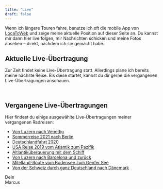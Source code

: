 ```yaml
---
title: "Live"
draft: false
---
```


Wenn ich längere Touren fahre, benutze ich oft die mobile App von [LocaToWeb](https://locatoweb.com/user/mcpringle) und zeige meine aktuelle Position auf dieser Seite an. Du kannst mir dann hier live folgen, mir Nachrichten schicken und meine Fotos ansehen – direkt, nachdem ich sie gemacht habe.

## Aktuelle Live-Übertragung

Zur Zeit findet keine Live-Übertragung statt. Allerdings plane ich bereits meine nächste Reise. Bis diese startet, kannst du dir gerne die vergangenen Live-Übertragungen anschauen.

&nbsp;

## Vergangene Live-Übertragungen

Hier findest du einige ausgewählte Live-Übertragungen meiner vergangenen Radreisen:

- [Von Luzern nach Venedig](https://locatoweb.com/map/single/0855262640)
- [Sommerreise 2021 nach Berlin](https://locatoweb.com/map/single/0639240810)
- [Deutschlandfahrt 2020](https://locatoweb.com/map/single/0642212258)
- [USA Reise 2019 vom Atlantik zum Pazifik](https://locatoweb.com/map/single/1238186268)
- [Altlantiküberquerung mit dem Schiff](https://locatoweb.com/map/single/1130185043)
- [Von Luzern nach Barcelona und zurück](https://locatoweb.com/map/single/0509174878)
- [Mitelland-Route vom Bodensee zum Genfer See](https://locatoweb.com/map/single/0716172140)
- [Von der Schweiz durch ganz Deutschland nach Dänemark](https://locatoweb.com/map/single/0634149103)

Dein  
Marcus
